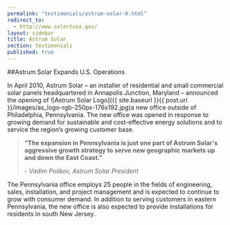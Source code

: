 ```yaml
---
permalink: "testimonials/astrum-solar-0.html"
redirect_to:
  - http://www.selectusa.gov/
layout: sidebar
title: Astrum Solar
section: testimonials
published: true
---
```

##Astrum Solar Expands U.S. Operations

In April 2010, Astrum Solar – an installer of residential and small commercial solar panels headquartered in Annapolis Junction, Maryland – announced the opening of <span class="imgright">![Astrum Solar Logo]({{ site.baseurl }}{{ post.url }}/images/as_logo-rgb-250px-176x192.jpg)</span>a new office outside of Philadelphia, Pennsylvania. The new office was opened in response to growing demand for sustainable and cost-effective energy solutions and to service the region’s growing customer base. &nbsp;

> **“The expansion in&nbsp;Pennsylvania&nbsp;is just one part of Astrum Solar's aggressive growth strategy to serve new geographic markets up and down the East Coast."**
> 
>_- Vadim Polikov, Astrum Solar President_

The Pennsylvania office employs 25 people in the fields of engineering, sales, installation, and project management and is expected to continue to grow with consumer demand. In addition to serving customers in eastern Pennsylvania, the new office is also expected to provide installations for residents in south New Jersey. 
